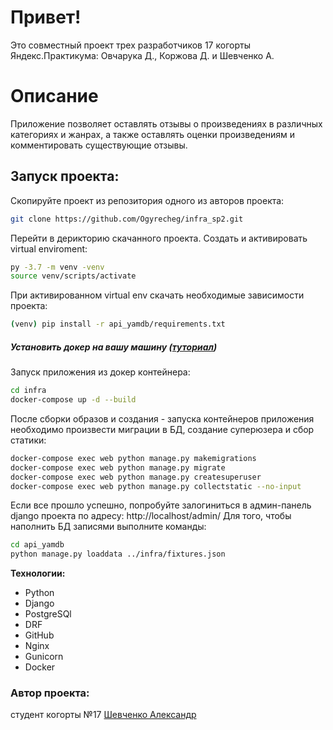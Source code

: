 # Привет! 
 Это совместный проект трех разработчиков 17 когорты
Яндекс.Практикума: Овчарука Д., Коржова Д. и Шевченко А.

# Описание
Приложение позволяет оставлять отзывы о произведениях в различных категориях и жанрах, а также оставлять оценки произведениям и комментировать существующие отзывы.

## Запуск проекта:
Скопируйте проект из репозитория одного из авторов проекта:
```bash 
git clone https://github.com/Ogyrecheg/infra_sp2.git
```
Перейти в дерикторию скачанного проекта.
Создать и активировать virtual enviroment:
```bash
py -3.7 -m venv -venv
source venv/scripts/activate
```
При активированном virtual env скачать необходимые зависимости проекта:
```bash
(venv) pip install -r api_yamdb/requirements.txt
```
##### Установить докер на вашу машину ([туториал](https://docs.docker.com/engine/install/))
Запуск приложения из докер контейнера:
```bash
cd infra
docker-compose up -d --build
```
После сборки образов и создания - запуска контейнеров приложения необходимо произвести миграции в БД, создание суперюзера и сбор статики:
```bash
docker-compose exec web python manage.py makemigrations
docker-compose exec web python manage.py migrate
docker-compose exec web python manage.py createsuperuser
docker-compose exec web python manage.py collectstatic --no-input
```
Если все прошло успешно, попробуйте залогиниться в админ-панель django проекта по адресу:
http://localhost/admin/
Для того, чтобы наполнить БД записями выполните команды:
```bash
cd api_yamdb
python manage.py loaddata ../infra/fixtures.json
```

**Технологии:**
- Python
- Django
- PostgreSQl
- DRF
- GitHub
- Nginx
- Gunicorn
- Docker

### Автор проекта:
студент когорты №17 [Шевченко Александр](https://github.com/Ogyrecheg)
